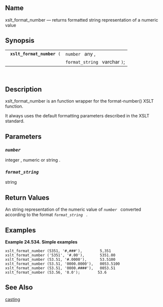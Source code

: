 <div id="fn_xslt_format_number" class="refentry">

<div class="titlepage">

</div>

<div class="refnamediv">

## Name

xslt_format_number — returns formatted string representation of a
numeric value

</div>

<div class="refsynopsisdiv">

## Synopsis

<div id="fsyn_xslt_format_number" class="funcsynopsis">

|                                 |                               |
|---------------------------------|-------------------------------|
| ` `**`xslt_format_number`**` (` | `number ` any ,               |
|                                 | `format_string ` varchar `)`; |

<div class="funcprototype-spacer">

 

</div>

</div>

</div>

<div id="desc_80" class="refsect1">

## Description

xslt_format_number is an function wrapper for the format-number() XSLT
function.

It always uses the default formatting parameters described in the XSLT
standard.

</div>

<div id="params_04_01" class="refsect1">

## Parameters

<div id="id124676" class="refsect2">

### *`number `*

<span class="type">integer </span> , <span class="type">numeric </span>
or <span class="type">string </span> .

</div>

<div id="id124683" class="refsect2">

### *`format_string `*

<span class="type">string </span>

</div>

</div>

<div id="ret_25" class="refsect1">

## Return Values

An <span class="type">string </span> representation of the numeric value
of *`number `* converted according to the format *`format_string `* .

</div>

<div id="examples_21_01" class="refsect1">

## Examples

<div id="ex_fn_xslt_format_number_1" class="example">

**Example 24.534. Simple examples**

<div class="example-contents">

``` screen
xslt_format_number (5351, '#,###'),        5,351
xslt_format_number ('5351', '#.00'),       5351.00
xslt_format_number (53.51, '#.0000'),      53.5100
xslt_format_number (53.51, '0000.0000'),   0053.5100
xslt_format_number (53.51, '0000.####'),   0053.51
xslt_format_number (53.56, '0.0');        53.6
```

</div>

</div>

  

</div>

<div id="seealso_50" class="refsect1">

## See Also

<a href="ch-sqlreference.html#dtcasting" class="link"
title="9.1.2. Casting">casting</a>

</div>

</div>
